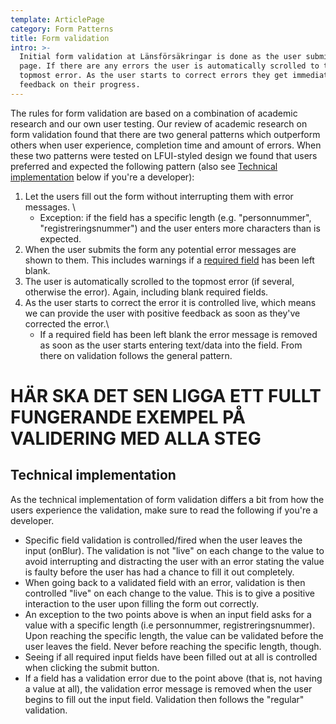 ```yaml
---
template: ArticlePage
category: Form Patterns
title: Form validation
intro: >-
  Initial form validation at Länsförsäkringar is done as the user submits a form
  page. If there are any errors the user is automatically scrolled to the
  topmost error. As the user starts to correct errors they get immediate
  feedback on their progress.
---
```

The rules for form validation are based on a combination of academic research and our own user testing. Our review of academic research on form validation found that there are two general patterns which outperform others when user experience, completion time and amount of errors. When these two patterns were tested on LFUI-styled design we found that users preferred and expected the following pattern (also see [Technical implementation](#technical-implementation) below if you're a developer):

1. Let the users fill out the form without interrupting them with error messages. \
   * Exception: if the field has a specific length (e.g. "personnummer", "registreringsnummer") and the user enters more characters than is expected.
2. When the user submits the form any potential error messages are shown to them. This includes warnings if a [required field](../required-fields/) has been left blank.
3. The user is automatically scrolled to the topmost error (if several, otherwise the error). Again, including blank required fields.
4. As the user starts to correct the error it is controlled live, which means we can provide the user with positive feedback as soon as they've corrected the error.\
   * If a required field has been left blank the error message is removed as soon as the user starts entering text/data into the field. From there on validation follows the general pattern.

# HÄR SKA DET SEN LIGGA ETT FULLT FUNGERANDE EXEMPEL PÅ VALIDERING MED ALLA STEG

## Technical implementation

As the technical implementation of form validation differs a bit from how the users experience the validation, make sure to read the following if you're a developer.

* Specific field validation is controlled/fired when the user leaves the input (onBlur). The validation is not "live" on each change to the value to avoid interrupting and distracting the user with an error stating the value is faulty before the user has had a chance to fill it out completely.
* When going back to a validated field with an error, validation is then controlled "live" on each change to the value. This is to give a positive interaction to the user upon filling the form out correctly.
* An exception to the two points above is when an input field asks for a value with a specific length (i.e personnummer, registreringsnummer). Upon reaching the specific length, the value can be validated before the user leaves the field. Never before reaching the specific length, though.
* Seeing if all required input fields have been filled out at all is controlled when clicking the submit button.
* If a field has a validation error due to the point above (that is, not having a value at all), the validation error message is removed when the user begins to fill out the input field. Validation then follows the "regular" validation.
